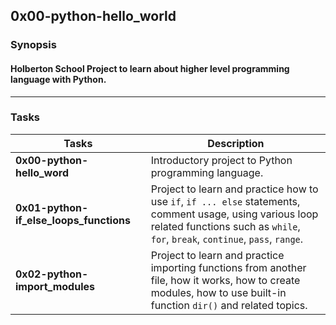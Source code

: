 ## 0x00-python-hello_world
### Synopsis
#### Holberton School Project to learn about higher level programming language with Python.
--------------
### Tasks
| Tasks | Description |
| -------- | ----------- |
|**0x00-python-hello_word**| Introductory project to Python programming language. |
|**0x01-python-if_else_loops_functions**| Project to learn and practice how to use `if`, `if ... else` statements, comment usage, using various loop related functions such as `while`, `for`, `break`, `continue`, `pass`, `range`.|
|**0x02-python-import_modules**| Project to learn and practice importing functions from another file, how it works, how to create modules, how to use built-in function `dir()` and related topics.|
